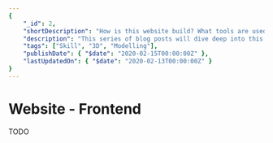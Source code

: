 ```yaml
---
{
    "_id": 2,
    "shortDescription": "How is this website build? What tools are used? Which technologies are used to build it?",
    "description": "This series of blog posts will dive deep into this website (incl. the blog). Used technologies and design decisions will be explained. This is the introduction post of this series.",
    "tags": ["Skill", "3D", "Modelling"],
    "publishDate": { "$date": "2020-02-15T00:00:00Z" },
    "lastUpdatedOn": { "$date": "2020-02-13T00:00:00Z" }
}
---
```

# Website - Frontend

TODO
